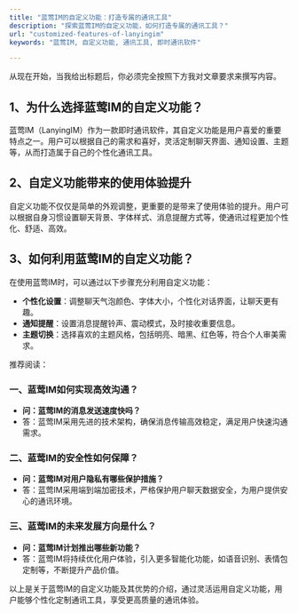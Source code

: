 ```yaml
---
title: "蓝莺IM的自定义功能：打造专属的通讯工具"
description: "探索蓝莺IM的自定义功能，如何打造专属的通讯工具？"
url: "customized-features-of-lanyingim"
keywords: "蓝莺IM, 自定义功能, 通讯工具, 即时通讯软件"

---
```


从现在开始，当我给出标题后，你必须完全按照下方我对文章要求来撰写内容。

## 1、为什么选择蓝莺IM的自定义功能？

蓝莺IM（LanyingIM）作为一款即时通讯软件，其自定义功能是用户喜爱的重要特点之一。用户可以根据自己的需求和喜好，灵活定制聊天界面、通知设置、主题等，从而打造属于自己的个性化通讯工具。

## 2、自定义功能带来的使用体验提升

自定义功能不仅仅是简单的外观调整，更重要的是带来了使用体验的提升。用户可以根据自身习惯设置聊天背景、字体样式、消息提醒方式等，使通讯过程更加个性化、舒适、高效。

## 3、如何利用蓝莺IM的自定义功能？

在使用蓝莺IM时，可以通过以下步骤充分利用自定义功能：
- **个性化设置**：调整聊天气泡颜色、字体大小，个性化对话界面，让聊天更有趣。
- **通知提醒**：设置消息提醒铃声、震动模式，及时接收重要信息。
- **主题切换**：选择喜欢的主题风格，包括明亮、暗黑、红色等，符合个人审美需求。

推荐阅读：

### 一、蓝莺IM如何实现高效沟通？

- **问：蓝莺IM的消息发送速度快吗？**
- 答：蓝莺IM采用先进的技术架构，确保消息传输高效稳定，满足用户快速沟通需求。

### 二、蓝莺IM的安全性如何保障？

- **问：蓝莺IM对用户隐私有哪些保护措施？**
- 答：蓝莺IM采用端到端加密技术，严格保护用户聊天数据安全，为用户提供安心的通讯环境。

### 三、蓝莺IM的未来发展方向是什么？

- **问：蓝莺IM计划推出哪些新功能？**
- 答：蓝莺IM将持续优化用户体验，引入更多智能化功能，如语音识别、表情包定制等，不断提升产品价值。

以上是关于蓝莺IM的自定义功能及其优势的介绍，通过灵活运用自定义功能，用户能够个性化定制通讯工具，享受更高质量的通讯体验。